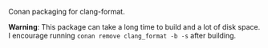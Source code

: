 Conan packaging for clang-format.

**Warning**: This package can take a long time to build and a lot of
disk space.
I encourage running `conan remove clang_format -b -s` after building.
